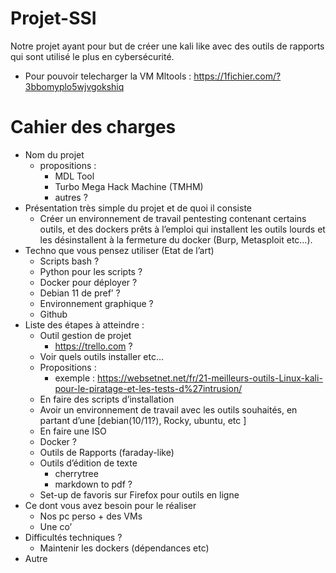 # Projet-SSI

Notre projet ayant pour but de créer une kali like avec des outils de rapports qui sont utilisé le plus en cybersécurité.

- Pour pouvoir telecharger la VM Mltools : https://1fichier.com/?3bbomyplo5wjvgokshiq

# Cahier des charges

- Nom du projet
  - propositions :
    - MDL Tool
    - Turbo Mega Hack Machine (TMHM)
    - autres ?
- Présentation très simple du projet et de quoi il consiste
  - Créer un environnement de travail pentesting contenant certains outils, et des dockers prêts à l’emploi qui installent les outils lourds et les désinstallent à la fermeture du docker (Burp, Metasploit etc…).
- Techno que vous pensez utiliser (Etat de l’art)
  - Scripts bash ?
  - Python pour les scripts ?
  - Docker pour déployer ?
  - Debian 11 de pref’ ?
  - Environnement graphique ?
  - Github
- Liste des étapes à atteindre :
  - Outil gestion de projet
    - https://trello.com ?
  - Voir quels outils installer etc…
  - Propositions :
    - exemple : https://websetnet.net/fr/21-meilleurs-outils-Linux-kali-pour-le-piratage-et-les-tests-d%27intrusion/
  - En faire des scripts d’installation
  - Avoir un environnement de travail avec les outils souhaités, en partant d’une [debian(10/11?), Rocky, ubuntu, etc ]
  - En faire une ISO
  - Docker ?
  - Outils de Rapports (faraday-like)
  - Outils d’édition de texte
    - cherrytree
    - markdown to pdf ?
  - Set-up de favoris sur Firefox pour outils en ligne
- Ce dont vous avez besoin pour le réaliser
  - Nos pc perso + des VMs
  - Une co’
- Difficultés techniques ?
  - Maintenir les dockers (dépendances etc)
- Autre
